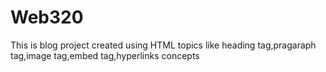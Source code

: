 # Web320
This is blog project created using HTML topics like heading tag,pragaraph tag,image tag,embed tag,hyperlinks concepts
